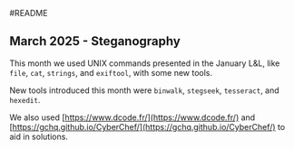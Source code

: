 #README

## March 2025 - Steganography

This month we used UNIX commands presented in the January L&L, like `file`, `cat`, `strings`, and `exiftool`, with some new tools.  

New tools introduced this month were `binwalk`, `stegseek`, `tesseract`, and `hexedit`.

We also used [https://www.dcode.fr/](https://www.dcode.fr/) and [https://gchq.github.io/CyberChef/](https://gchq.github.io/CyberChef/) to aid in solutions.



